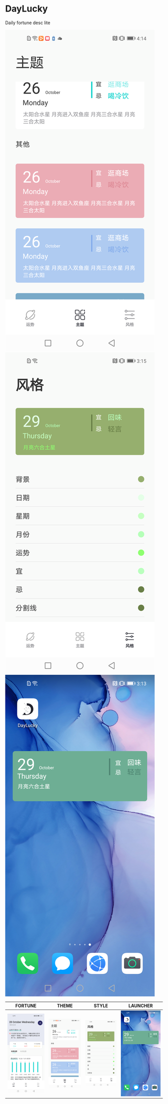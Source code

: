 # DayLucky
Daily fortune desc lite

![](images/device1.png)![](images/device2.png)![](images/device3.png)

| FORTUNE                  | THEME                  | STYLE                          |  LAUNCHER        |
|:------------------------------:|:---------------------------------:|:--------------------------------:| :--------------------------------:|
|![](images/device0.png) | ![](images/device1.png) | ![](images/device2.png)| ![](images/device3.png)|
